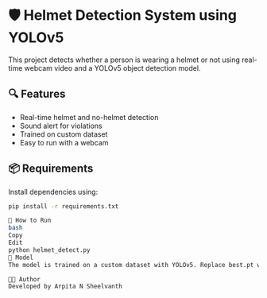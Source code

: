 # 🛡️ Helmet Detection System using YOLOv5

This project detects whether a person is wearing a helmet or not using real-time webcam video and a YOLOv5 object detection model.

## 🔍 Features

- Real-time helmet and no-helmet detection
- Sound alert for violations
- Trained on custom dataset
- Easy to run with a webcam

## 📦 Requirements

Install dependencies using:

```bash
pip install -r requirements.txt

🚀 How to Run
bash
Copy
Edit
python helmet_detect.py
🧠 Model
The model is trained on a custom dataset with YOLOv5. Replace best.pt with your own trained weights.

👩‍💻 Author
Developed by Arpita N Sheelvanth